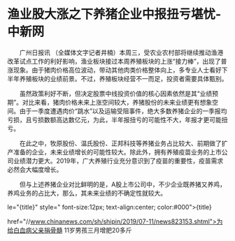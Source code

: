 # 渔业股大涨之下养猪企业中报扭亏堪忧-中新网

　　广州日报讯 （全媒体文字记者井楠）本周三，受农业农村部将继续推动渔港改革试点工作的利好影响，渔业板块接过本周养殖板块的上涨“接力棒”，出现了普涨现象。由于猪肉价格高位波动，带动其他肉类价格整体向上，多专业人士看好下半年养殖板块的业绩前景。不过，养殖板块经营不一而足，投资者需要具体甄别。

　　虽然政策利好不断，但决定股票中线投资价值的核心因素依然是其“业绩预期”。对比来看，猪肉价格未来上涨空间较大，养猪股份的未来业绩更有想象空间。由于一季度遭遇肉价“跳水”以及运输受阻事件，绝大多数养猪企业的一季报均亏损，且亏损数额高达数亿元，为此，半年报扭亏的可能性不大，年报才更可能扭亏。

　　在此之中，牧原股份、温氏股份、正邦科技等养猪业务占比较大、前期做了扩产准备的企业，未来业绩增长的可能性较大。除此外，拥有养殖疫苗业务的上市公司业绩潜力更大。2019年，广大养殖行业充分意识到了疫苗的重要性，疫苗需求必然会大幅度增长。

　　但与上述养猪企业对比鲜明的是，A股上市公司中，不少企业既养猪又养鸡，养鸡业务的占比大，那么，其未来业绩的不确定性就较大。

le="{title}" style=" font-size:12px; text-align:center; color:#000">{title}

href="//www.chinanews.com/sh/shipin/2019/07-11/news823153.shtml">为给白血病父亲捐骨髓 11岁男孩三月增肥20多斤
